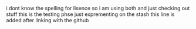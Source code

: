 i dont know the spelling for lisence so i am using both and just checking out stuff
this is the testing phse
just exprementing on the stash
this line is added after linking with the github